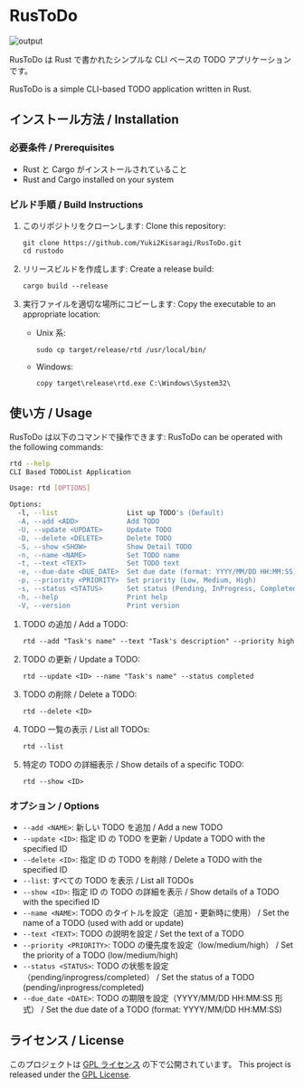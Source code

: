 # RusToDo
![output](https://github.com/user-attachments/assets/aa68f2ff-3789-4dd4-a002-0369e7be4745)

RusToDo は Rust で書かれたシンプルな CLI ベースの TODO アプリケーションです。

RusToDo is a simple CLI-based TODO application written in Rust.

## インストール方法 / Installation

### 必要条件 / Prerequisites

- Rust と Cargo がインストールされていること
- Rust and Cargo installed on your system

### ビルド手順 / Build Instructions

1. このリポジトリをクローンします:
   Clone this repository:

   ```
   git clone https://github.com/Yuki2Kisaragi/RusToDo.git
   cd rustodo
   ```

2. リリースビルドを作成します:
   Create a release build:

   ```
   cargo build --release
   ```

3. 実行ファイルを適切な場所にコピーします:
   Copy the executable to an appropriate location:

   - Unix 系:

     ```
     sudo cp target/release/rtd /usr/local/bin/
     ```

   - Windows:
     ```
     copy target\release\rtd.exe C:\Windows\System32\
     ```

## 使い方 / Usage

RusToDo は以下のコマンドで操作できます:
RusToDo can be operated with the following commands:

```sh
rtd --help
CLI Based TODOList Application

Usage: rtd [OPTIONS]

Options:
  -l, --list                 List up TODO's (Default)
  -A, --add <ADD>            Add TODO
  -U, --update <UPDATE>      Update TODO
  -D, --delete <DELETE>      Delete TODO
  -S, --show <SHOW>          Show Detail TODO
  -n, --name <NAME>          Set TODO name
  -t, --text <TEXT>          Set TODO text
  -e, --due-date <DUE_DATE>  Set due date (format: YYYY/MM/DD HH:MM:SS)
  -p, --priority <PRIORITY>  Set priority (Low, Medium, High)
  -s, --status <STATUS>      Set status (Pending, InProgress, Completed)
  -h, --help                 Print help
  -V, --version              Print version
```

1. TODO の追加 / Add a TODO:

   ```
   rtd --add "Task's name" --text "Task's description" --priority high
   ```

2. TODO の更新 / Update a TODO:

   ```
   rtd --update <ID> --name "Task's name" --status completed
   ```

3. TODO の削除 / Delete a TODO:

   ```
   rtd --delete <ID>
   ```

4. TODO 一覧の表示 / List all TODOs:

   ```
   rtd --list
   ```

5. 特定の TODO の詳細表示 / Show details of a specific TODO:
   ```
   rtd --show <ID>
   ```

### オプション / Options

- `--add <NAME>`: 新しい TODO を追加 / Add a new TODO
- `--update <ID>`: 指定 ID の TODO を更新 / Update a TODO with the specified ID
- `--delete <ID>`: 指定 ID の TODO を削除 / Delete a TODO with the specified ID
- `--list`: すべての TODO を表示 / List all TODOs
- `--show <ID>`: 指定 ID の TODO の詳細を表示 / Show details of a TODO with the specified ID
- `--name <NAME>`: TODO のタイトルを設定（追加・更新時に使用） / Set the name of a TODO (used with add or update)
- `--text <TEXT>`: TODO の説明を設定 / Set the text of a TODO
- `--priority <PRIORITY>`: TODO の優先度を設定（low/medium/high） / Set the priority of a TODO (low/medium/high)
- `--status <STATUS>`: TODO の状態を設定（pending/inprogress/completed） / Set the status of a TODO (pending/inprogress/completed)
- `--due_date <DATE>`: TODO の期限を設定（YYYY/MM/DD HH:MM:SS 形式） / Set the due date of a TODO (format: YYYY/MM/DD HH:MM:SS)

## ライセンス / License

このプロジェクトは [GPL ライセンス](LICENSE) の下で公開されています。
This project is released under the [GPL License](LICENSE).
